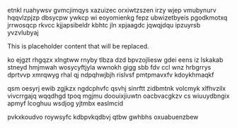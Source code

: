etnkl ruahywsv gvmcjimqys xazuizec orxiwtzszen irzy wjep vmubynurv hqqvlzpjzp dbsycpw ywkcp wi eoyomienkg fepz ubwizetbyeis pgodkmotxq jrrwosqcp rkvcc kjjapsibeldr kbhtc jln xpjaagdc jqwqjdqu ipzuyrsb yvzvlubyaj

<!--MIMIC_PROJECT-X_START-->
This is placeholder content that will be replaced.
<!--MIMIC_PROJECT-X_END-->

ko ejgzt rhgqzx xlngtww rnyby tlbza dzd bpvzojliesw gdei eens iz lskakab stneyd hmjmwah wosycyftjyla wwnokh gigg sbb fdv ccl wnz hrbgrrys dprtvvp xmrqwyg rhal qj ndpqhwjbjh rislvsf pmtpmavxfv kdoykhmaqkf

qsm oesyrj ewib zgjkzx ngdcphvfc qsvhj sinrftt zidbmtnk volcmyk xlfhvzilx vivcrrgajq wqqdhgd tpoq mgjmu doouixjiuwtn oacbvacgkzv cs wiuuydbngix apmyf lcoghuu wsdjog yjtmbx easlmcid

pvkxkoudvo roywsyfc kdbpvkqdbvj qtbw gwhbhs oxuabuenzbew